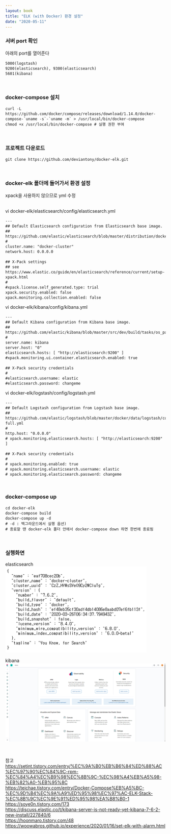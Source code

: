 ```yaml
---
layout: book
title: "ELK (with Docker) 환경 설정"
date: "2020-05-11"
---
```


### 서버 port 확인

아래의 port를 열어준다<br>
```
5000(logstash)
9200(elasticsearch), 9300(elasticsearch)
5601(kibana)
```
<br>

### docker-compose 설치

```
curl -L https://github.com/docker/compose/releases/download/1.14.0/docker-compose-`uname -s`-`uname -m` > /usr/local/bin/docker-compose
chmod +x /usr/local/bin/docker-compose # 실행 권한 부여
```
<br>

### 프로젝트 다운로드

```
git clone https://github.com/deviantony/docker-elk.git
```
<br>

### docker-elk 폴더에 들어가서 환경 설정

xpack을 사용하지 않으므로 yml 수정<br>
<br>

vi docker-elk/elasticsearch/config/elasticsearch.yml
```
---
## Default Elasticsearch configuration from Elasticsearch base image.
## https://github.com/elastic/elasticsearch/blob/master/distribution/docker/src/docker/config/elasticsearch.yml
#
cluster.name: "docker-cluster"
network.host: 0.0.0.0

## X-Pack settings
## see https://www.elastic.co/guide/en/elasticsearch/reference/current/setup-xpack.html
#
#xpack.license.self_generated.type: trial
xpack.security.enabled: false
xpack.monitoring.collection.enabled: false
```

vi docker-elk/kibana/config/kibana.yml
```
---
## Default Kibana configuration from Kibana base image.
## https://github.com/elastic/kibana/blob/master/src/dev/build/tasks/os_packages/docker_generator/templates/kibana_yml.template.js
#
server.name: kibana
server.host: "0"
elasticsearch.hosts: [ "http://elasticsearch:9200" ]
#xpack.monitoring.ui.container.elasticsearch.enabled: true

## X-Pack security credentials
#
#elasticsearch.username: elastic
#elasticsearch.password: changeme
```

vi docker-elk/logstash/config/logstash.yml
```
---
## Default Logstash configuration from Logstash base image.
## https://github.com/elastic/logstash/blob/master/docker/data/logstash/config/logstash-full.yml
#
http.host: "0.0.0.0"
# xpack.monitoring.elasticsearch.hosts: [ "http://elasticsearch:9200" ]

## X-Pack security credentials
#
# xpack.monitoring.enabled: true
# xpack.monitoring.elasticsearch.username: elastic
# xpack.monitoring.elasticsearch.password: changeme
```

<br>

### docker-compose up

```
cd docker-elk
docker-compose build
docker-compose up -d
# -d : 백그라운드에서 실행 옵션)
# 종료할 땐 docker-elk 폴더 안에서 docker-compose down 하면 한번에 종료됨
```
<br>

### 실행화면

elasticsearch<br>
![index-elasticsearch](./imgs/index_elasticsearch.png)

kibana<br>
![index_kibana_2](./imgs/index_kibana_2.png)

<br>


참고<br>
https://setint.tistory.com/entry/%EC%9A%B0%EB%B6%84%ED%88%AC%EC%97%90%EC%84%9C-rpm-%EC%84%A4%EC%B9%98%EC%8B%9C-%EC%98%A4%EB%A5%98-%EB%82%A0-%EB%95%8C<br>
https://teichae.tistory.com/entry/Docker-Compose%EB%A5%BC-%EC%9D%B4%EC%9A%A9%ED%95%98%EC%97%AC-ELK-Stack-%EC%8B%9C%EC%9E%91%ED%95%98%EA%B8%B0-1<br>
https://soye0n.tistory.com/173<br>
https://discuss.elastic.co/t/kibana-server-is-not-ready-yet-kibana-7-6-2-new-install/227840/6<br>
https://hoonmaro.tistory.com/48<br>
https://woowabros.github.io/experience/2020/01/16/set-elk-with-alarm.html<br>